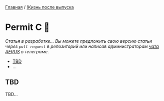 [Главная](/Guide/) / [Жизнь после выпуска](/Guide/docs/graduation/index.html)

# Permit C 🔄
_Статья в разработке... Вы можете предложить свою версию статьи через `pull request` в репозиторий или написав администраторам [чата AERUS](https://t.me/joinchat/WSSkMJkV8ft2DMOx) в телеграме_.

* [TBD](#tbd)
* ...

## TBD
TBD...

